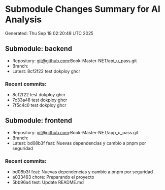 # Submodule Changes Summary for AI Analysis
Generated: Thu Sep 18 02:20:48 UTC 2025

## Submodule: backend
- Repository: git@github.com:Book-Master-NET/api_u_pass.git
- Branch: 
- Latest: 8cf2f22 test dokploy ghcr

### Recent commits:
- 8cf2f22 test dokploy ghcr
- 7c33a48 test dokploy ghcr
- 7f5c4c0 test dokploy ghcr

## Submodule: frontend
- Repository: git@github.com:Book-Master-NET/app_u_pass.git
- Branch: 
- Latest: bd08b3f feat: Nuevas dependencias y cambio a pnpm por seguridad

### Recent commits:
- bd08b3f feat: Nuevas dependencias y cambio a pnpm por seguridad
- a033493 chore: Preparando el proyecto
- 5bb96a4 test: Update README.md

